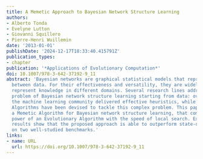 ```yaml
---
title: A Memetic Approach to Bayesian Network Structure Learning
authors:
- Alberto Tonda
- Evelyne Lutton
- Giovanni Squillero
- Pierre-Henri Wuillemin
date: '2013-01-01'
publishDate: '2024-12-17T18:33:40.415791Z'
publication_types:
- chapter
publication: '*Applications of Evolutionary Computation*'
doi: 10.1007/978-3-642-37192-9_11
abstract: 'Bayesian networks are graphical statistical models that represent inference
  between data. For their effectiveness and versatility, they are widely adopted to
  represent knowledge in different domains. Several research lines address the NP-hard
  problem of Bayesian network structure learning starting from data: over the years,
  the machine learning community delivered effective heuristics, while different Evolutionary
  Algorithms have been devised to tackle this complex problem. This paper presents
  a Memetic Algorithm for Bayesian network structure learning, that combines the exploratory
  power of an Evolutionary Algorithm with the speed of local search. Experimental
  results show that the proposed approach is able to outperform state-of-the-art heuristics
  on two well-studied benchmarks.'
links:
- name: URL
  url: https://doi.org/10.1007/978-3-642-37192-9_11
---
```

